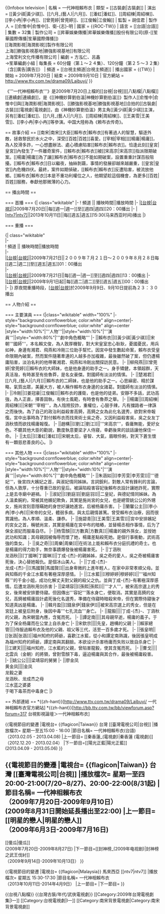 {{Infobox television
| 名稱       = 一代神相賴布衣
| 類型       = [[古裝劇|古裝劇]]
| 演出       = [[黃少祺|黃少祺]]、[[六月_(藝人)|六月]]、[[潘虹|潘虹]]、[[周紹棟|周紹棟]]、[[李小冉|李小冉]]、[[曾莞婷|曾莞婷]]、[[江俊翰|江俊翰]]
| 監製       = 胡佳君
| 製作人     = [[俞惟中|俞惟中]]、衛-{志}-明
| 國家       = {{ROC-TW}}
| 語言       = [[台語|台語]]
| 集數       = 32集
| 製作公司   = [[昇華娛樂傳播|昇華娛樂傳播]]股份有限公司(原-[[笙華國際傳播|笙華國際傳播]])<br />[[海潤影視|海潤影視]]製作有限公司<br />上海[[勝強影視基地|勝強影視基地]]有限公司<br />上海莹利文化传播有限公司
| 編劇       = 方泓仁、呂鑫<br />→笙華編劇小組
| 每集長     = 60分鐘（第１～２４集）、120分鐘（第２５～３２集）（含[[廣告|廣告]]）
| 頻道       = [[台視主頻道|台視主頻道]]
| 播出國家       = {{TW}}
| 開始       = 2009年7月20日
| 結束       = 2009年9月10日
| 官方網站   = http://www.ttv.com.tw/drama09/Laibuyi/
}}

《'''一代神相賴布衣'''》是2009年7月20日上檔的[[台視|台視]][[八點檔|八點檔]][[連續劇|連續劇]]，是《[[神機妙算劉伯溫|神機妙算劉伯溫]]》製作人[[俞惟中|俞惟中]]與[[海潤影視|海潤影視]]、[[勝強影視基地|勝強影視基地]]合拍的[[古裝劇|古裝]][[電視劇|電視劇]]，由《神機妙算劉伯溫》男主角[[黃少祺|黃少祺]]主演，另有[[潘虹|潘虹]]、[[六月_(藝人)|六月]]、[[周紹棟|周紹棟]]、[[王美雪|王美雪]]、[[李小冉|李小冉]]等參演。中国大陸称為《赖布衣传奇》。

== 故事介紹 ==
[[南宋|南宋]]大臣[[賴布衣|賴布衣]]有著過人的智慧，驅逐外敵，拯救黎民於水火之中，深受[[百姓|百姓]]喜愛。[[宰相|宰相]][[楊庸|楊庸]]，為人狡滑多詐，一心想盡辦法、處心積慮陷害[[賴布衣|賴布衣]]。恰逢此刻[[皇宮|皇宮]]內發生了一件離奇案件，[[賴布衣|賴布衣]]被[[宋高宗|宋高宗]]指派限期破案。[[楊庸|楊庸]]為了讓[[賴布衣|賴布衣]]不能如期破案，設置重重計謀百般阻擾。[[賴布衣|賴布衣]]日以繼夜，抽絲剝繭，事情的發展卻越來越嚴重，[[皇宮|皇宮]]內危機四伏。最終，案件如期偵破，[[賴布衣|賴布衣]]反遭陷害，被流放他鄉。[[賴布衣|賴布衣]]本是不重功利權位之人，他期望趁這個機會，為更多[[百姓|百姓]]服務，奉獻他那微薄的心力。

== 播出時間 ==

=== 首播 ===
{| class="wikitable"
|-
! 頻道 || 播映時間||播放時間 
|-
|[[台視|台視]](數位頻道、中華電信MOD同步播出)||2009年7月20日||每[[週一|週一]]至[[週四|週四]]20：00播出
|-
|[[ntv7|ntv7]](马来西亚)||2013年10月11日||每[[週五|週五]]15:30(马来西亚时间)播出
|}

=== 重播 ===

{| class="wikitable"   
|-   
! 頻道 || 播映時間||播放時間    
|-   
|[[台視|台視]](數位頻道、中華電信MOD同步播出)||2009年7月21日||２００９年７月２１日～２００９年８月２８日每[[週二|週二]]至[[週五|週五]]01：00播出   
|-   
|[[台視|台視]](數位頻道、中華電信MOD同步播出)||2009年7月21日||每[[週一|週一]]至[[週四|週四]]13：00播出 
|-   
|[[台視|台視]](數位頻道、中華電信MOD同步播出)||2009年9月1日起||每[[週二|週二]]至[[週五|週五]]00：00播出  
|-
|}
原夜間重播時段，[[台視|台視]](數位頻道、中華電信MOD同步播出)於2009年9月9日、9月10日提前為２３：３０播出

== 人物介紹 ==

=== 主要演員 ===
{|class="wikitable" width="100%"
|- style="background:cornflowerblue; color:white" align=center|- style="background:cornflowerblue; color:white" align=center
|style="width:10%"|'''人物'''||style="width:10%"|'''演員'''||style="width:80%"|'''劇中角色概略'''
|-
||賴布衣||[[黃少祺|黃少祺]]||宋朝'''國師'''，本名賴文俊，為人敦厚機智，對大宋皇室忠心耿耿，憂國憂民，用兵如神，身邊有湘君、飛燕和冷剛三位助手幫忙。因宮中發生數起命案，賴布衣受皇命限期內破案，然而案件隨著牽連的人越多亦加複雜，最後雖然破了案，但仍遭楊庸陷害，淡泊名利的他帶著湘君、飛燕和冷剛出關探訪民意。
|-
||柳飛燕||[[曾莞婷|曾莞婷]]||賴布衣的大師妹，也是他身邊的助手之一。身手矯健，本領超群，天真活潑，有時甚至有些魯莽，是名女豪傑。對國師有淡淡的情愫。
|-
||楚湘君||[[六月_(藝人)|六月]]||賴布衣的二師妹，也是他的助手之一。心思縝密、精於謀略，氣質出眾，美麗大方，被人稱作賴布衣身邊的女諸葛。對國師有淡淡的情愫。
|-
||冷剛||[[姜冠豪|江俊翰]]||賴布衣的護衛，也是他的徒弟。安靜不多話，武功高強，為人正直，擇善固執，有俠士風範，有時會有魯莽之舉。
|-
||楊庸||[[周紹棟|周紹棟]]||宋朝'''宰相'''，為人陰險狡詐，重權位，心狠手辣，凡有擋路者一律誅之而後快。為了自己的政治利益殺害高錡，高錡之女為此化名選秀，欲對宋帝報復。宮中出事時為了對付賴布衣而找來術士吳之奇，又因利益殺害吳，吳之女友丁涵秋憤而欲找楊庸報復。
|-
||趙構||[[劉江|劉江]]||'''宋高宗'''，昏庸無能，愛好女色。不聽其他大臣的勸說，數度執意要梁才人侍寢，幸虧後來的談話讓他保住一命。
|-
||太后||[[潘虹|潘虹]]||宋朝太后，睿智、大氣，眉眼伶俐，對天下蒼生懷有一顆慈悲善良的心。
|}

=== 其他人物 ===
{|class="wikitable" width="100%"
|- style="background:cornflowerblue; color:white" align=center|- style="background:cornflowerblue; color:white" align=center
|style="width:10%"|'''人物'''||style="width:10%"|'''演員'''||style="width:80%"|'''劇中角色概略'''
|-
||朱涵如||[[李芳雯|李芳雯]]||'''德妃'''，後宮四大嬪妃之首，與淑妃情同姊妹。言詞銳利，對敵人常有鋒利的言論，但為人敦厚，十分尊重已故的皇后。被誣陷殺害容妃後賴布衣設計讓她詐死，實際上是去寺廟中避禍。
|-
||淑妃||[[劉庭羽|劉庭羽]]||二皇妃，與德妃情同姊妹。為人溫柔婉約，常被其他嬪妃欺負，其實是施尚宮的女兒，也是總管姚公公的外甥女，施尚宮刻意隱瞞她的身世好讓她進宮。后被杨庸杀害。
|-
||蘭馨公主||[[李小冉|李小冉]]||宋帝的女兒，體弱多病，與太后親情甚篤。曾受賴布衣治療，因而很賞識他。為人孝順、溫柔、謙恭。
|-
||施碧青||[[王美雪|王美雪]]||宮中安排嬪妃的宮女之首，稱號尚宮，其實是楊庸在宮中布的暗樁，並替楊丞相作事情，后为了保全淑妃而服毒自尽。
|-
||杨雪顏||[[方數真|方數真]]||楊庸的親外孫女，並授她武功和知識；其母親因被侮辱而懷了她，楊庸差點殺死她。是個行事衝動，武術高強的梟女。
|-
||吳之奇||[[周樂|周樂]]||在術法上能和賴布衣分庭抗禮的奇士。也是楊庸的得力助手，無奈事蹟爆發後被楊庸害死。
|-
||丁涵秋<br>龙涵秋||[[丁國琳|丁國琳]]||丁成-{杰}-的親姊姊，吳之奇的愛人，吳之奇被楊庸害死後，決心替她報仇。是個冰山美人。
|-
||丁成-{杰}-<br>龙成-{杰}-||[[馬國賢|馬國賢]]||出身卑微的上進年輕人，在家中非常孝順父母。並與知縣的千金江水藍有著極深厚感情。
|-
||江水藍||[[穆婷婷|穆婷婷]]||'''福州知縣'''的千金小姐，成功化解丈夫對父親的殺父之仇。並與丁成-{杰}-有著極深厚感情。后遭龙涵秋用剑杀害
|-
||梁靖容||[[孫熙|孫熙]]||'''才人'''，被宋高宗選上的秀女，後來被安排要侍寢。但因傳出'''容妃'''落水身亡，便取消。其實是高錡的女兒，高錡被楊庸設計處死後化名選秀，準備在侍寢時暗殺宋帝，但在實際侍寢後才知道真凶是楊庸。
|-
||韓月盈||[[錢泉伊|錢泉伊]]||被宋高宗選上的秀女，但是在宮廷上被皇后附身，後因中毒'''七孔流血'''身亡。
|-
||龍毅||||丁成-{杰}-、丁涵秋的父親，為宋朝當內應，含冤而死。
|-
||譚定南||||其母親早逝，楊庸的義子。于为了保全杨庸而在公堂上自杀身亡
|-
||宋欽宗||||先皇，趙構的父親
|-
||賴家總管||||侍服過賴布衣及他的父親、祖父等三代，活至一百多歲才死。
|-
||張皇明||[[张涵|张涵]]||福州知府的師爺，喜歡江水藍，從小和譚定南熟識，後因張皇明成為福州知府的師爺，譚定南與其翻臉。本欲设计杀害杨庸而失败以致自杀身亡
|-
||江建天||||福州知府，江水藍的父親，曾陷害龍毅，使其含冤而死。
|-
||曹戈||||北雲兵（金朝）的將領，曾對雪顏下毒，逼迫楊庸與其合作，最後被楊庸殺害。
|-
||姚公公||||梁靖容的舅舅
|-
||廖金凤<br>黄金凤||||金凤<br>龙毅之妻<br>龙涵秋、龙成杰之母<br>江水蓝之婆婆<br>于喝下毒茶而中毒身亡
|}

== 外部連結 ==
*{{zh-hant}}[http://www.ttv.com.tw/drama09/Laibuyi/ 一代神相賴布衣官方網站]
*{{zh-hant}}[http://bb.ttv.com.tw/bb/viewforum.asp?forum=317 台視影視論壇＞一代神相賴布衣]

{{電視節目的變遷
|電視台= {{flagicon|Taiwan}} 台灣 [[臺灣電視公司|台視]]
|播放檔次= 星期一至五15:00 - 16:00
|節目名稱= 一代神相賴布衣(台語)<br />（2013.02.05 - 2013.04.08)
|上一節目= [[秦香蓮_(電視劇)|秦香蓮 (電視劇)]]<br />（2012.12.20 - 2013.02.04）
|下一節目=[[陽光正藍|陽光正藍]]<br />(2013.04.09 - 2013.05.06)
}}

{{電視節目的變遷
|電視台= {{flagicon|Taiwan}} 台灣 [[臺灣電視公司|台視]]
|播放檔次= 星期一至四20:00-21:00(7/20~8/27)、20:00-22:00(8/31起) 
|節目名稱= 一代神相賴布衣<br />（2009年7月20日-2009年9月10日）<br />(2009年8月31日開始延長播出至22:00)
|上一節目= [[明星的戀人|明星的戀人]]<br />（2009年6月3日-2009年7月16日)
----
[[傻瓜|傻瓜]]<br /> (2009年7月20日-2009年8月27日)
|下一節目=[[封神榜_(2009年电视剧)|封神榜之武王伐紂]]<br />（2009年9月14日-2009年10月13日）
}}

{{電視節目的變遷
|電視台= {{flagicon|Malaysia}} 馬來西亞 [[ntv7|ntv7]]
|播放檔次= 星期五 15:30-17:30
|節目名稱= 一代神相賴布衣<br />（2013年10月11日-2014年4月9日）
|上一節目=
|下一節目=
}}

{{台視八點檔}}
{{台灣古裝/年代/武俠電視劇}}
[[Category:2009年台灣電視劇集|I一]]
[[Category:台視電視劇|I一]]
[[Category:南宋背景電視劇|Category:南宋背景電視劇]]